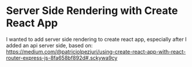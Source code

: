 Server Side Rendering with Create React App
===========================================

I wanted to add server side rendering to create react app, especially after I added an api server side, based on: https://medium.com/@patriciolpezjuri/using-create-react-app-with-react-router-express-js-8fa658bf892d#.sckywa9cy


